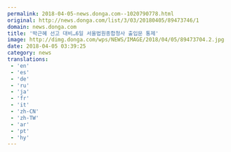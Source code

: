```yaml
---
permalink: 2018-04-05-news.donga.com--1020790778.html
original: http://news.donga.com/list/3/03/20180405/89473746/1
domain: news.donga.com
title: '박근혜 선고 대비…6일 서울법원종합청사 출입문 통제'
image: http://dimg.donga.com/wps/NEWS/IMAGE/2018/04/05/89473704.2.jpg
date: 2018-04-05 03:39:25
category: news
translations: 
 - 'en'
 - 'es'
 - 'de'
 - 'ru'
 - 'ja'
 - 'fr'
 - 'it'
 - 'zh-CN'
 - 'zh-TW'
 - 'ar'
 - 'pt'
 - 'hy'
---
```


